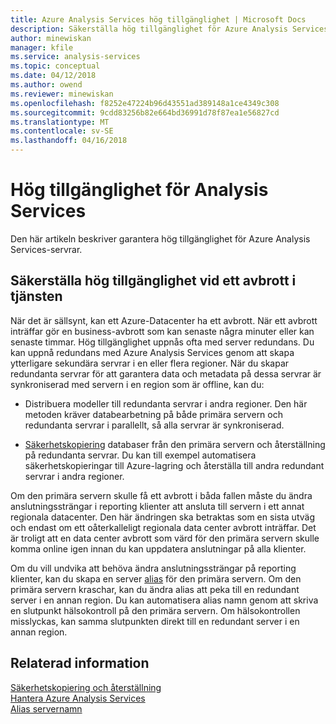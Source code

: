 ```yaml
---
title: Azure Analysis Services hög tillgänglighet | Microsoft Docs
description: Säkerställa hög tillgänglighet för Azure Analysis Services.
author: minewiskan
manager: kfile
ms.service: analysis-services
ms.topic: conceptual
ms.date: 04/12/2018
ms.author: owend
ms.reviewer: minewiskan
ms.openlocfilehash: f8252e47224b96d43551ad389148a1ce4349c308
ms.sourcegitcommit: 9cdd83256b82e664bd36991d78f87ea1e56827cd
ms.translationtype: MT
ms.contentlocale: sv-SE
ms.lasthandoff: 04/16/2018
---
```

# <a name="analysis-services-high-availability"></a>Hög tillgänglighet för Analysis Services
Den här artikeln beskriver garantera hög tillgänglighet för Azure Analysis Services-servrar. 


## <a name="assuring-high-availability-during-a-service-disruption"></a>Säkerställa hög tillgänglighet vid ett avbrott i tjänsten
När det är sällsynt, kan ett Azure-Datacenter ha ett avbrott. När ett avbrott inträffar gör en business-avbrott som kan senaste några minuter eller kan senaste timmar. Hög tillgänglighet uppnås ofta med server redundans. Du kan uppnå redundans med Azure Analysis Services genom att skapa ytterligare sekundära servrar i en eller flera regioner. När du skapar redundanta servrar för att garantera data och metadata på dessa servrar är synkroniserad med servern i en region som är offline, kan du:

* Distribuera modeller till redundanta servrar i andra regioner. Den här metoden kräver databearbetning på både primära servern och redundanta servrar i parallellt, så alla servrar är synkroniserad.

* [Säkerhetskopiering](analysis-services-backup.md) databaser från den primära servern och återställning på redundanta servrar. Du kan till exempel automatisera säkerhetskopieringar till Azure-lagring och återställa till andra redundant servrar i andra regioner. 

Om den primära servern skulle få ett avbrott i båda fallen måste du ändra anslutningssträngar i reporting klienter att ansluta till servern i ett annat regionala datacenter. Den här ändringen ska betraktas som en sista utväg och endast om ett oåterkalleligt regionala data center avbrott inträffar. Det är troligt att en data center avbrott som värd för den primära servern skulle komma online igen innan du kan uppdatera anslutningar på alla klienter. 

Om du vill undvika att behöva ändra anslutningssträngar på reporting klienter, kan du skapa en server [alias](analysis-services-server-alias.md) för den primära servern. Om den primära servern kraschar, kan du ändra alias att peka till en redundant server i en annan region. Du kan automatisera alias namn genom att skriva en slutpunkt hälsokontroll på den primära servern. Om hälsokontrollen misslyckas, kan samma slutpunkten direkt till en redundant server i en annan region. 

## <a name="related-information"></a>Relaterad information
[Säkerhetskopiering och återställning](analysis-services-backup.md)   
[Hantera Azure Analysis Services](analysis-services-manage.md)   
[Alias servernamn](analysis-services-server-alias.md) 

